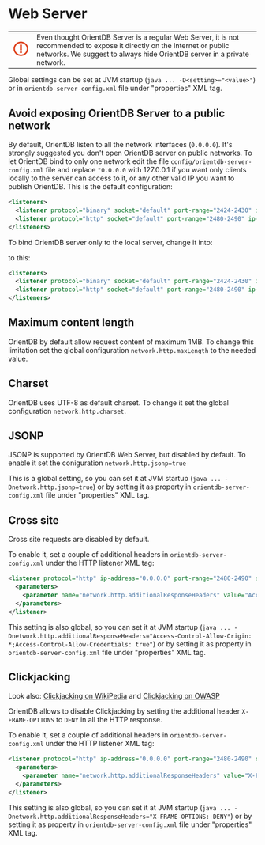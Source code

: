 # Web Server

|   |   |
|---|---|
|![](images/warning.png)|Even thought OrientDB Server is a regular Web Server, it is not recommended to expose it directly on the Internet or public networks. We suggest to always hide OrientDB server in a private network.|

Global settings can be set at JVM startup (`java ... -D<setting>="<value>"`) or in `orientdb-server-config.xml` file under "properties" XML tag.

## Avoid exposing OrientDB Server to a public network

By default, OrientDB listen to all the network interfaces (`0.0.0.0`). It's strongly suggested you don't open OrientDB server on public networks. To let OrientDB bind to only one network edit the file `config/orientdb-server-config.xml` file and replace `"0.0.0.0` with 127.0.0.1 if you want only clients locally to the server can access to it, or any other valid IP you want to publish OrientDB. This is the default configuration:

```xml
<listeners>
  <listener protocol="binary" socket="default" port-range="2424-2430" ip-address="0.0.0.0"/>
  <listener protocol="http" socket="default" port-range="2480-2490" ip-address="0.0.0.0">
</listeners>
```

To bind OrientDB server only to the local server, change it into:

to this:
 
```xml
<listeners>
  <listener protocol="binary" socket="default" port-range="2424-2430" ip-address="127.0.0.1"/>
  <listener protocol="http" socket="default" port-range="2480-2490" ip-address="127.0.0.1">
</listeners>
```

## Maximum content length

OrientDB by default allow request content of maximum 1MB. To change this limitation set the global configuration `network.http.maxLength` to the needed value.

## Charset

OrientDB uses UTF-8 as default charset. To change it set the global configuration `network.http.charset`.

## JSONP

JSONP is supported by OrientDB Web Server, but disabled by default. To enable it set the coniguration `network.http.jsonp=true`

This is a global setting, so you can set it at JVM startup (`java ... -Dnetwork.http.jsonp=true`) or by setting it as property in `orientdb-server-config.xml` file under "properties" XML tag.

## Cross site
Cross site requests are disabled by default.

To enable it, set a couple of additional headers in `orientdb-server-config.xml` under the HTTP listener XML tag:

```xml
<listener protocol="http" ip-address="0.0.0.0" port-range="2480-2490" socket="default">
  <parameters>
    <parameter name="network.http.additionalResponseHeaders" value="Access-Control-Allow-Origin: *;Access-Control-Allow-Credentials: true" />
  </parameters>
</listener>
```

This setting is also global, so you can set it at JVM startup (`java ... -Dnetwork.http.additionalResponseHeaders="Access-Control-Allow-Origin: *;Access-Control-Allow-Credentials: true"`) or by setting it as property in `orientdb-server-config.xml` file under "properties" XML tag.


## Clickjacking

Look also: [Clickjacking on WikiPedia](https://en.wikipedia.org/wiki/Clickjacking) and  [Clickjacking on OWASP](https://www.owasp.org/index.php/Clickjacking)

OrientDB allows to disable Clickjacking by setting the additional header `X-FRAME-OPTIONS` to `DENY` in all the HTTP response. 

To enable it, set a couple of additional headers in `orientdb-server-config.xml` under the HTTP listener XML tag:

```xml
<listener protocol="http" ip-address="0.0.0.0" port-range="2480-2490" socket="default">
  <parameters>
    <parameter name="network.http.additionalResponseHeaders" value="X-FRAME-OPTIONS: DENY" />
  </parameters>
</listener>
```

This setting is also global, so you can set it at JVM startup (`java ... -Dnetwork.http.additionalResponseHeaders="X-FRAME-OPTIONS: DENY"`) or by setting it as property in `orientdb-server-config.xml` file under "properties" XML tag.
